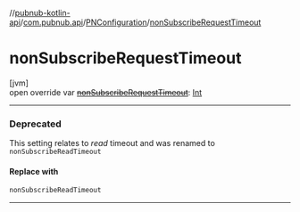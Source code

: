//[pubnub-kotlin-api](../../../index.md)/[com.pubnub.api](../index.md)/[PNConfiguration](index.md)/[nonSubscribeRequestTimeout](non-subscribe-request-timeout.md)

# nonSubscribeRequestTimeout

[jvm]\
open override var [~~nonSubscribeRequestTimeout~~](non-subscribe-request-timeout.md): [Int](https://kotlinlang.org/api/latest/jvm/stdlib/kotlin/-int/index.html)

---

### Deprecated

This setting relates to *read* timeout and was renamed to `nonSubscribeReadTimeout`

#### Replace with

```kotlin
nonSubscribeReadTimeout
```
---
